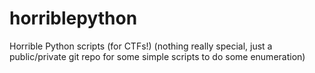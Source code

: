 horriblepython
==============

Horrible Python scripts (for CTFs!)
(nothing really special, just a public/private git repo for some simple scripts to do some enumeration)

